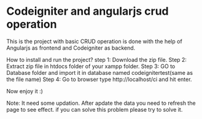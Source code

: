 # Codeigniter and angularjs crud operation
This is the project with basic CRUD operation is done with the help of Angularjs as frontend and Codeigniter as backend.

How to install and run the project?
step 1: Download the zip file.
Step 2: Extract zip file in htdocs folder of your xampp folder.
Step 3: GO to Database folder and import it in database named codeignitertest(same as the file name)
Step 4: Go to browser type http://localhost/ci and hit enter. 

Now enjoy it :)

Note: It need some updation. After apdate the data you need to refresh the page to see effect. if you can solve this problem please try to solve it.
